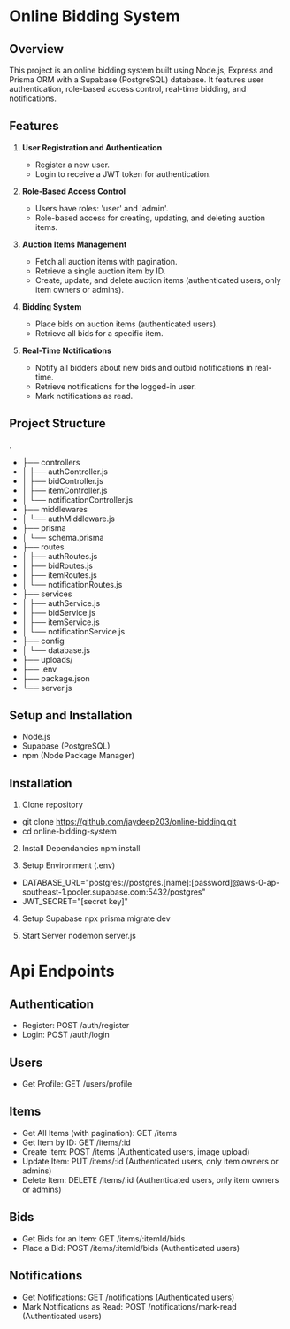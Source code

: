 # Online Bidding System

## Overview

This project is an online bidding system built using Node.js, Express and Prisma ORM with a Supabase (PostgreSQL) database. It features user authentication, role-based access control, real-time bidding, and notifications.

## Features

1. **User Registration and Authentication**
   - Register a new user.
   - Login to receive a JWT token for authentication.

2. **Role-Based Access Control**
   - Users have roles: 'user' and 'admin'.
   - Role-based access for creating, updating, and deleting auction items.

3. **Auction Items Management**
   - Fetch all auction items with pagination.
   - Retrieve a single auction item by ID.
   - Create, update, and delete auction items (authenticated users, only item owners or admins).

4. **Bidding System**
   - Place bids on auction items (authenticated users).
   - Retrieve all bids for a specific item.

5. **Real-Time Notifications**
   - Notify all bidders about new bids and outbid notifications in real-time.
   - Retrieve notifications for the logged-in user.
   - Mark notifications as read.

## Project Structure


.
- ├── controllers
- │   ├── authController.js
- │   ├── bidController.js
- │   ├── itemController.js
- │   └── notificationController.js
- ├── middlewares
- │   └── authMiddleware.js
- ├── prisma
- │       └── schema.prisma
- ├── routes
- │   ├── authRoutes.js
- │   ├── bidRoutes.js
- │   ├── itemRoutes.js
- │   └── notificationRoutes.js
- ├── services
- │   ├── authService.js
- │   ├── bidService.js
- │   ├── itemService.js
- │   └── notificationService.js
- ├── config
- │   └── database.js
- ├── uploads/
- ├── .env
- ├── package.json
- └── server.js

## Setup and Installation

- Node.js
- Supabase (PostgreSQL)
- npm (Node Package Manager)

## Installation 

1. Clone repository
- git clone https://github.com/jaydeep203/online-bidding.git
- cd online-bidding-system

2. Install Dependancies
npm install

3. Setup Environment (.env)
- DATABASE_URL="postgres://postgres.[name]:[password]@aws-0-ap-southeast-1.pooler.supabase.com:5432/postgres"
- JWT_SECRET="[secret key]"

4. Setup Supabase
npx prisma migrate dev

5. Start Server
nodemon server.js

# Api Endpoints

## Authentication
- Register: POST /auth/register
- Login: POST /auth/login
## Users
- Get Profile: GET /users/profile
## Items
- Get All Items (with pagination): GET /items
- Get Item by ID: GET /items/:id
- Create Item: POST /items (Authenticated users, image upload)
- Update Item: PUT /items/:id (Authenticated users, only item owners or admins)
- Delete Item: DELETE /items/:id (Authenticated users, only item owners or admins)
## Bids
- Get Bids for an Item: GET /items/:itemId/bids
- Place a Bid: POST /items/:itemId/bids (Authenticated users)
## Notifications
- Get Notifications: GET /notifications (Authenticated users)
- Mark Notifications as Read: POST /notifications/mark-read (Authenticated users)
